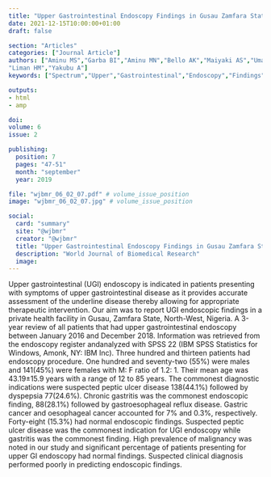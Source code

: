 ```yaml
---
title: "Upper Gastrointestinal Endoscopy Findings in Gusau Zamfara State North West Nigeria"
date: 2021-12-15T10:00:00+01:00
draft: false

section: "Articles"
categories: ["Journal Article"]
authors: ["Aminu MS","Garba BI","Aminu MN","Bello AK","Maiyaki AS","Umar H",
"Liman HM","Yakubu A"]
keywords: ["Spectrum","Upper","Gastrointestinal","Endoscopy","Findings","Gusau"]

outputs: 
- html
- amp

doi:
volume: 6
issue: 2

publishing:
  position: 7
  pages: "47-51"
  month: "september"
  year: 2019

file: "wjbmr_06_02_07.pdf" # volume_issue_position
image: "wjbmr_06_02_07.jpg" # volume_issue_position

social:
  card: "summary"
  site: "@wjbmr"
  creator: "@wjbmr"
  title: "Upper Gastrointestinal Endoscopy Findings in Gusau Zamfara State North West Nigeria"
  description: "World Journal of Biomedical Research"
  image:
---
```

Upper gastrointestinal (UGI) endoscopy is indicated in patients presenting with symptoms of upper
gastrointestinal disease as it provides accurate assessment of the underline disease thereby allowing
for appropriate therapeutic intervention. Our aim was to report UGI endoscopic findings in a private
health facility in Gusau, Zamfara State, North-West, Nigeria. A 3-year review of all patients that had upper gastrointestinal endoscopy between January 2016 and December 2018. Information was retrieved from the endoscopy register andanalyzed with SPSS 22 (IBM SPSS Statistics for Windows, Amonk, NY: IBM Inc). Three hundred and thirteen patients had endoscopy procedure. One hundred and seventy-two (55%) were males and 141(45%) were females with M: F ratio of 1.2: 1. Their mean age was 43.19±15.9 years with a range of 12 to 85 years. The commonest diagnostic indications were suspected peptic ulcer disease 138(44.1%) followed by dyspepsia 77(24.6%). Chronic gastritis was the
commonest endoscopic finding, 88(28.1%) followed by gastroesophageal reflux disease. Gastric cancer and oesophageal cancer accounted for 7% and 0.3%, respectively. Forty-eight (15.3%) had normal endoscopic findings. Suspected peptic ulcer disease was the commonest indication for UGI endoscopy while gastritis was the commonest finding. High prevalence of malignancy was noted in our study and significant percentage of patients presenting for upper GI endoscopy had normal findings. Suspected clinical diagnosis performed poorly in predicting endoscopic findings. 
